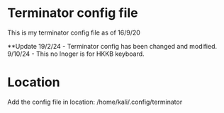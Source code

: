 # Terminator config file
This is my terminator config file as of 16/9/20

**Update
19/2/24 - Terminator config has been changed and modified.
9/10/24 - This no lnoger is for HKKB keyboard.
# Location
Add the config file in location: /home/kali/.config/terminator
